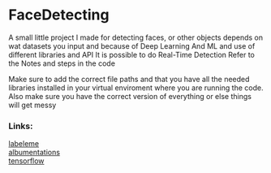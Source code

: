 # FaceDetecting
A small little project I made for detecting faces, or other objects depends on wat datasets you input and because of Deep Learning And ML and use of different libraries and API It is possible to do Real-Time Detection
Refer to the Notes and steps in the code


Make sure to add the correct file paths and that you have all the needed libraries installed in your virtual enviroment where you are running the code.
Also make sure you have the correct version of everything or else things will get messy

### Links:

[labeleme](https://github.com/wkentaro/labelme)<br>
[albumentations](albumentations.ai/docs/getting_started/bounding_boxes_augmentation/)<br>
[tensorflow](https://www.tensorflow.org/api_docs/python/tf/data/Dataset#batch)
